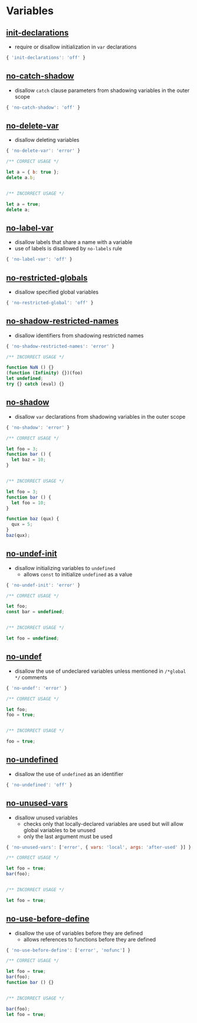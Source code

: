 # Variables



## [init-declarations](http://eslint.org/docs/rules/init-declarations)

- require or disallow initialization in `var` declarations

``````javascript
{ 'init-declarations': 'off' }
``````



## [no-catch-shadow](http://eslint.org/docs/rules/no-catch-shadow)

- disallow `catch` clause parameters from shadowing variables in the outer scope

``````javascript
{ 'no-catch-shadow': 'off' }
``````



## [no-delete-var](http://eslint.org/docs/rules/no-delete-var)

- disallow deleting variables

``````javascript
{ 'no-delete-var': 'error' }
``````

`````javascript
/** CORRECT USAGE */

let a = { b: true };
delete a.b;


/** INCORRECT USAGE */

let a = true;
delete a;
`````



## [no-label-var](http://eslint.org/docs/rules/no-label-var)

- disallow labels that share a name with a variable
- use of labels is disallowed by `no-labels` rule

``````javascript
{ 'no-label-var': 'off' }
``````



## [no-restricted-globals](http://eslint.org/docs/rules/no-restricted-globals)

- disallow specified global variables

``````javascript
{ 'no-restricted-global': 'off' }
``````



## [no-shadow-restricted-names](http://eslint.org/docs/rules/no-shadow-restricted-names)

- disallow identifiers from shadowing restricted names

``````javascript
{ 'no-shadow-restricted-names': 'error' }
``````

``````javascript
/** INCORRECT USAGE */

function NaN () {}
(function (Infinity) {})(foo)
let undefined;
try {} catch (eval) {}
``````



## [no-shadow](http://eslint.org/docs/rules/no-shadow)

- disallow `var` declarations from shadowing variables in the outer scope

``````javascript
{ 'no-shadow': 'error' }
``````

``````javascript
/** CORRECT USAGE */

let foo = 3;
function bar () {
  let baz = 10;
}


/** INCORRECT USAGE */

let foo = 3;
function bar () {
  let foo = 10;
}

function baz (qux) {
  qux = 5;
}
baz(qux);
``````



## [no-undef-init](http://eslint.org/docs/rules/no-undef-init)

- disallow initializing variables to `undefined`
  - allows `const` to initialize `undefined` as a value 

``````javascript
{ 'no-undef-init': 'error' }
``````

``````javascript
/** CORRECT USAGE */

let foo;
const bar = undefined;


/** INCORRECT USAGE */

let foo = undefined;
``````



## [no-undef](http://eslint.org/docs/rules/no-undef)

- disallow the use of undeclared variables unless mentioned in `/*global */` comments

``````javascript
{ 'no-undef': 'error' }
``````

``````Javascript
/** CORRECT USAGE */

let foo;
foo = true;


/** INCORRECT USAGE */

foo = true;
``````



## [no-undefined](http://eslint.org/docs/rules/no-undefined)

- disallow the use of `undefined` as an identifier

``````javascript
{ 'no-undefined': 'off' }
``````



## [no-unused-vars](http://eslint.org/docs/rules/no-unused-vars)

- disallow unused variables
  - checks only that locally-declared variables are used but will allow global variables to be unused
  - only the last argument must be used

``````javascript
{ 'no-unused-vars': ['error', { vars: 'local', args: 'after-used' }] }
``````

``````javascript
/** CORRECT USAGE */

let foo = true;
bar(foo);


/** INCORRECT USAGE */

let foo = true;
``````



## [no-use-before-define](http://eslint.org/docs/rules/no-use-before-define)

- disallow the use of variables before they are defined
  - allows references to functions before they are defined

```javascript
{ 'no-use-before-define': ['error', 'nofunc'] }
```

``````javascript
/** CORRECT USAGE */

let foo = true;
bar(foo);
function bar () {}


/** INCORRECT USAGE */

bar(foo);
let foo = true;
``````

